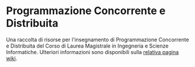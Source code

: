 # Programmazione Concorrente e Distribuita

Una raccolta di risorse per l'insegnamento di Programmazione Concorrente e Distribuita del Corso di
Laurea Magistrale in Ingegneria e Scienze Informatiche. Ulteriori informazioni sono disponibili sulla
[relativa pagina
wiki](https://csunibo.github.io/wiki/raccolte-di-risorse/index.html).
